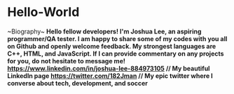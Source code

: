 # Hello-World
~Biography~
<b>
Hello fellow developers!  I'm Joshua Lee, an aspiring programmer/QA tester.  I am happy to share some of my codes with you all on Github and openly welcome feedback.  My strongest languages are C++, HTML, and JavaScript.  If I can provide commentary on any projects for you, do not hesitate to message me!  
<b>
https://www.linkedin.com/in/joshua-lee-884973105    // My beautiful LinkedIn page
https://twitter.com/182Jman                         // My epic twitter where I converse about tech, development, and soccer
